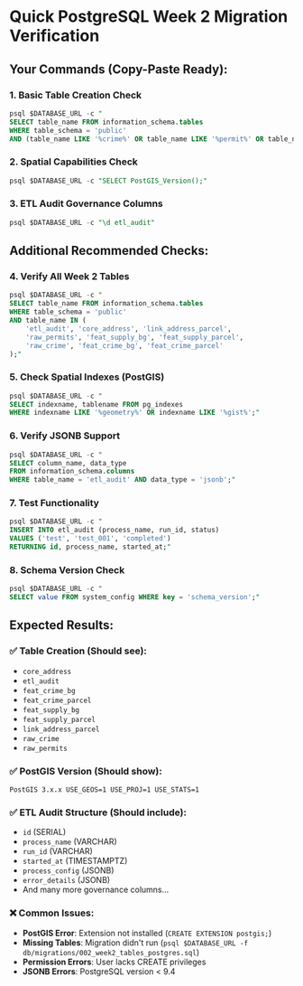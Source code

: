 # Quick PostgreSQL Week 2 Migration Verification

## Your Commands (Copy-Paste Ready):

### 1. Basic Table Creation Check
```sql
psql $DATABASE_URL -c "
SELECT table_name FROM information_schema.tables 
WHERE table_schema = 'public' 
AND (table_name LIKE '%crime%' OR table_name LIKE '%permit%' OR table_name LIKE '%address%');"
```

### 2. Spatial Capabilities Check  
```sql
psql $DATABASE_URL -c "SELECT PostGIS_Version();"
```

### 3. ETL Audit Governance Columns
```sql
psql $DATABASE_URL -c "\d etl_audit"
```

## Additional Recommended Checks:

### 4. Verify All Week 2 Tables
```sql
psql $DATABASE_URL -c "
SELECT table_name FROM information_schema.tables 
WHERE table_schema = 'public' 
AND table_name IN (
    'etl_audit', 'core_address', 'link_address_parcel', 
    'raw_permits', 'feat_supply_bg', 'feat_supply_parcel',
    'raw_crime', 'feat_crime_bg', 'feat_crime_parcel'
);"
```

### 5. Check Spatial Indexes (PostGIS)
```sql
psql $DATABASE_URL -c "
SELECT indexname, tablename FROM pg_indexes 
WHERE indexname LIKE '%geometry%' OR indexname LIKE '%gist%';"
```

### 6. Verify JSONB Support
```sql
psql $DATABASE_URL -c "
SELECT column_name, data_type 
FROM information_schema.columns 
WHERE table_name = 'etl_audit' AND data_type = 'jsonb';"
```

### 7. Test Functionality
```sql
psql $DATABASE_URL -c "
INSERT INTO etl_audit (process_name, run_id, status) 
VALUES ('test', 'test_001', 'completed') 
RETURNING id, process_name, started_at;"
```

### 8. Schema Version Check
```sql
psql $DATABASE_URL -c "
SELECT value FROM system_config WHERE key = 'schema_version';"
```

## Expected Results:

### ✅ Table Creation (Should see):
- `core_address`
- `etl_audit` 
- `feat_crime_bg`
- `feat_crime_parcel`
- `feat_supply_bg`
- `feat_supply_parcel`
- `link_address_parcel`
- `raw_crime`
- `raw_permits`

### ✅ PostGIS Version (Should show):
```
PostGIS 3.x.x USE_GEOS=1 USE_PROJ=1 USE_STATS=1
```

### ✅ ETL Audit Structure (Should include):
- `id` (SERIAL)
- `process_name` (VARCHAR)
- `run_id` (VARCHAR) 
- `started_at` (TIMESTAMPTZ)
- `process_config` (JSONB)
- `error_details` (JSONB)
- And many more governance columns...

### ❌ Common Issues:
- **PostGIS Error**: Extension not installed (`CREATE EXTENSION postgis;`)
- **Missing Tables**: Migration didn't run (`psql $DATABASE_URL -f db/migrations/002_week2_tables_postgres.sql`)
- **Permission Errors**: User lacks CREATE privileges
- **JSONB Errors**: PostgreSQL version < 9.4